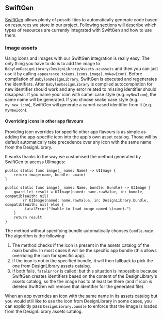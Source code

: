 ## SwiftGen

[SwiftGen](https://github.com/SwiftGen/SwiftGen) allows plenty of possibilities to automatically generate code based on resources we store in our project. Following sections will describe which types of resources are currently integrated with SwiftGen and how to use them.

### Image assets

Using icons and images with our SwiftGen integration is really easy. The only thing you have to do is to add the image to `BabylonDesignLibrary/DesignLibrary/Assets.xcassets` and then you can just use it by calling `appearance.tokens.icons.image(.myNewIcon)`. Before compilation of `BabylonDesignLibrary`, SwiftGen is executed and regenerates the identifiers. After `BabylonDesignLibrary` is compiled autocompletion for new identifier should work and any error related to missing identifier should disappear.
If you name your icon with camel case style (e.g. `myNewIcon`), the same name will be generated. If you choose snake case style (e.g. `my_new_icon`), SwiftGen will generate a camel-cased identifier from it (e.g. `myNewIcon`).

#### Overriding icons in other app flavours

Providing icon overrides for specific other app flavours is as simple as adding the app-specific icon into the app's own asset catalog. Those will by default automatically take precedence over any icon with the same name from the DesignLibrary.

It works thanks to the way we customised the method generated by SwiftGen to access UIImages:
```
public static func image(_ name: Name) -> UIImage {
	return image(name, bundle: .main) 
}

public static func image(_ name: Name, bundle: Bundle) -> UIImage {
	guard let result = UIImage(named: name.rawValue, in: bundle, compatibleWith: nil)
		?? UIImage(named: name.rawValue, in: DesignLibrary.bundle, compatibleWith: nil) else {
		 fatalError("Unable to load image named \(name).") 
	}
	return result
}
```
The method without specifying bundle automatically chooses `Bundle.main`. The algorithm is the following:
1. The method checks if the icon is present in the assets catalog of the main bundle. In most cases it will be the specific app bundle (this allows overriding the icon for specific app).
2. If the icon is not in the specified bundle, it will then fallback to pick the one from DesignLibrary assets catalog.
3. If both fails, `fatalError` is called; but this situation is impossible because SwiftGen creates identifiers based on the content of the DesignLibrary's assets catalog, so the the image has to at least be there (and if icon is deleted SwiftGen will remove that identifier for the generated file).

When an app overrides an icon with the same name in its assets catalog but you would still like to use the icon from DesignLibrary in some cases, you can explicitly pass `DesignLibrary.bundle` to enforce that the image is loaded from the DesignLibrary assets catalog.
